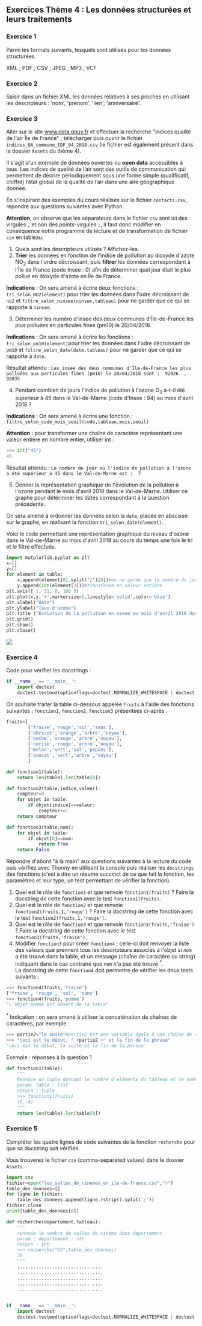 ## Exercices Thème 4 : Les données structurées et leurs traitements

### Exercice 1

Parmi les formats suivants, lesquels sont utilisés pour les données structurées.

XML ; PDF ; CSV ; JPEG ; MP3 ; VCF

### Exercice 2

Saisir dans un fichier XML les données relatives à ses proches en utilisant les descripteurs : 'nom', 'prenom', 'lien', 'anniversaire'.


### Exercice 3

Aller sur le site www.data.gouv.fr et effectuer la recherche "indices qualité de l'air Île de France" ;  télécharger puis ouvrir le fichier `indices_QA_commune_IDF_04_2018.csv` (le fichier est également présent dans le dossier `Assets` du thème 4).   

Il s'agit d'un exemple de données ouvertes ou **open data** accessibles à tous. Les indices de qualité de l’air sont des outils de communication qui permettent de décrire périodiquement sous une forme simple (qualificatif, chiffre) l’état global de la qualité de l’air dans une aire géographique donnée.


En s'inspirant des exemples du cours réalisés sur le fichier `contacts.csv`, répondre aux questions suivantes avec Python.  
 
**Attention**, on observe que les séparateurs dans le fichier `csv` sont ici des virgules `,` et non des points-virgules `;`, il faut donc modifier en conséquence notre programme de lecture et de transformation de fichier `csv` en tableau.


1. Quels sont les descripteurs utilisés ? Affichez-les.
2. **Trier** les données en fonction de l'indice de pollution au dioxyde d'azote NO<sub>2</sub> dans l'ordre décroissant, puis **filtrer** les données correspondant à l'Île de France (code Insee : 0) afin de déterminer quel jour était le plus pollué en dioxyde d'azote en Île de France.

**Indications** : On sera amené à écrire deux fonctions : `tri_selon_NO2(element)` pour trier les données dans l'odre décroissant de  `no2` et `filtre_selon_ninsee(ninsee,tableau)` pour ne garder que ce qui se rapporte à `ninsee`.

3. Déterminer les numéro d'insee des deux communes d'Île-de-France les plus polluées en particules fines (pm10) le 20/04/2018.    

**Indications** : On sera amené à écrire les fonctions : `tri_selon_pm10(element)`pour  trier les données dans l'odre décroissant de `pm10` et `filtre_selon_date(date,tableau)` pour ne garder que ce qui se rapporte à `date`.

Résultat attendu : `Les insee des deux communes d'Île-de-France les plus polluées aux particules fines (pm10) le 20/04/2018 sont :  92026  ,  92035`

4. Pendant combien de jours l'indice de pollution à l'ozone O<sub>3</sub> a-t-il été supérieur à 45 dans le Val-de-Marne (code d'Insee : 94) au mois d'avril 2018 ?   

**Indications** : On sera amené à écrire une fonction : `filtre_selon_code_mois_seuil(code,tableau,mois,seuil)` 

**Attention** : pour transformer une chaîne de caractère représentant une valeur entière en nombre entier, utiliser int : 
```Python
>>> int("45")
45
```
Résultat attendu : `Le nombre de jour où l'indice de pollution à l'ozone a été supérieur à 45 dans le Val-de-Marne est :  7 `

5. Donner la représentation graphique de l'évolution de la pollution à l'ozone pendant le mois d'avril 2018 dans le Val-de-Marne. Utiliser ce graphe pour déterminer les dates correspondant à la question précédente.

On sera amené à ordonner les données selon la `date`, placée en abscisse sur le graphe, en réalisant la fonction `tri_selon_date(element)`.

Voici le code permettant une représentation graphique du niveau d'ozone dans le Val-de-Marne au mois d'avril 2018 au cours du temps  une fois le tri et le filtre effectués.

```Python
import matplotlib.pyplot as plt
x=[]
y=[]
for element in table:
    x.append(element[0].split("/")[0])#on ne garde que le numéro du jour
    y.append(int(element[3]))#transforme en valeur entière
plt.axis([ 1, 31, 0, 100 ])
plt.plot(x,y,'+',markersize=5,linestyle='solid',color='blue')
plt.xlabel("Date")
plt.ylabel("Taux d'ozone")
plt.title ("Évolution de la pollution en ozone au mois d'avril 2018 dans le 94")
plt.grid()
plt.show()
plt.close()
```

<img src="Assets/graphe.png">

### Exercice 4

Code pour vérifier les docstrings :

```Python
if __name__ == '__main__':
    import doctest
    doctest.testmod(optionflags=doctest.NORMALIZE_WHITESPACE | doctest.ELLIPSIS, verbose=True)
```


On souhaite traiter la table ci-dessous appelée `fruits` à l'aide des fonctions suivantes : `fonction1`, `fonction2`, `fonction3` présentées ci-après :

```Python
fruits=[
        ['fraise','rouge','sol','sans'],
        ['abricot','orange','arbre','noyau'],
        ['peche','orange','arbre','noyau'],
        ['cerise','rouge','arbre','noyau'],
        ['melon','vert','sol','pepins'],
        ['avocat','vert','arbre','noyau']
        ]

def fonction1(table):
    return len(table),len(table[0])

def fonction2(table,indice,valeur):
    compteur=0
    for objet in table:
        if objet[indice]==valeur:
            compteur+=1
    return compteur

def fonction3(table,nom):
    for objet in table:
        if objet[0]==nom:
            return True
    return False
```

Répondre d'abord "à la main" aux questions suivantes à la lecture du code puis vérifiez avec Thonny en utilisant la console puis réaliser les `docstrings` des fonctions (c'est à dire un résumé succinct de ce que fait la fonction, les paramètres et leur type, un test permettant de vérifier la fonction).

1. Quel est le rôle de `fonction1` et que renvoie `fonction1(fruits)` ? Faire la docstring de cette fonction avec le test `fonction1(fruits)`.
2. Quel est le rôle de `fonction2` et que renvoie `fonction2(fruits,1,'rouge')` ? Faire la docstring de cette fonction avec le test `fonction2(fruits,1,'rouge')`.
3. Quel est le rôle de `fonction3` et que renvoie `fonction3(fruits,'fraise')` ? Faire la docstring de cette fonction avec le test `fonction3(fruits,'fraise')`.
4. Modifier `fonction3` pour créer `fonction4` ; celle-ci doit renvoyer la liste des valeurs que prennent tous les descripteurs associés à l'objet si `nom` a été trouvé dans la table, et un message (chaîne de caractère ou string) indiquant dans le cas contraire que `nom` n'a pas été trouvé <sup>*</sup>.      
La docstring de cette `fonction4` doit permettre de vérifier les deux tests suivants :

```Python
>>> fonction4(fruits,'fraise')
['fraise', 'rouge', 'sol', 'sans']
>>> fonction4(fruits,'pomme')
"L'objet pomme est absent de la table"
```

<sup>*</sup> Indication : on sera amené à utiliser la concaténation de chaînes de caractères, par exemple : 

```Python
>>> partie2="la suite"#partie2 est une variable égale à une chaîne de caractères ou string (str)
>>> "ceci est le début, " +partie2 +" et la fin de la phrase"
'ceci est le début, la suite et la fin de la phrase'
```

Exemple : réponses à la question 1

```Python
def fonction1(table):
    """
    Renvoie un tuple donnant le nombre d'éléments du tableau et le nombre de données dans son premier élément
    param: table : list
    return : tuple
    >>> fonction1(fruits)
    (6, 4)
    """
    return len(table),len(table[0])
```

### Exercice 5

Compléter les quatre lignes de code suivantes de la fonction `recherche` pour que sa docstring soit vérifiée.

Vous trouverez le fichier `csv` (comma-separated values) dans le dossier `Assets`.

```Python
import csv
fichier=open("les_salles_de_cinemas_en_ile-de-france.csv","r")
table_des_donnees=[]
for ligne in fichier:
    table_des_donnees.append(ligne.rstrip().split(';'))
fichier.close
print(table_des_donnees[0])

def recherche(departement,tableau):
    """
    renvoie le nombre de salles de cinéma dans departement
    param : departement : str
    return : int
    >>> recherche("93",table_des_donnees)
    30
    """
    ................................
    ................................
    ................................
    ................................
    ................................

        
if __name__ == '__main__':
    import doctest
    doctest.testmod(optionflags=doctest.NORMALIZE_WHITESPACE | doctest.ELLIPSIS, verbose=True)
```

